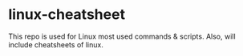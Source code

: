 # linux-cheatsheet
This repo is used for Linux most used commands &amp; scripts. Also, will include cheatsheets of linux.
